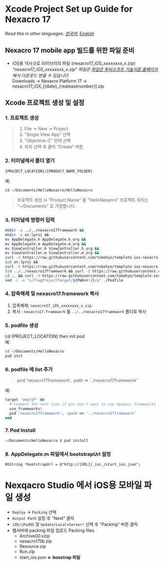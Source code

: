 # Xcode Project Set up Guide for Nexacro 17
*Read this in other languages:  [한국어](README.md), [English](README.en.md)*
## Nexacro 17 mobile app 빌드를 위한 파일 준비
- iOS용 넥사크로 라이브러리 파일 (nexacro17_iOS_xxxxxxxx_x.zip)
 *"nexacro17_iOS_xxxxxxxx_x.zip" 파일은 [파일은 투비소프트 기술지원 홈페이지](http://support.tobesoft.co.kr)에서 다운로드 받을 수 있습니다*  
 Downloads &rarr; Nexacro Platform 17 &rarr; nexacro17_iOX_[{date}_{realeasenumber}].zip  
 
## Xcode 프로젝트 생성 및 설정
### 1. 프로젝트 생성
> 1. File &rarr; New &rarr; Project
> 2. "Single View App" 선택
> 3. "Objective-C" 언어 선택
> 4. 위치 선택 후 클릭 "Create" 버튼

### 2. 터미널에서 폴더 열기
```
{PROJECT_LOCATION}/{PRODUCT_NAME_FOLDER}
```
예:  
```
cd ~/Documents/HelloNexacro/HelloNexacro
```

>프로젝트 생성 시 "Product Name" 을 "HelloNexacro"
>프로젝트 위치는 "~/Documents" 로 가정합니다.

### 3. 터미널에 명령어 입력

```bash
mkdir -p ../../nexacro17framework &&
mkdir -p en.lproj &&
mv AppDelegate.h AppDelegate.h_org && 
mv AppDelegate.m AppDelegate.m_org &&
mv ViewController.h ViewController.h_org &&
mv ViewController.m ViewController.m_org &&
curl -O https://raw.githubusercontent.com/tobehyo/template-ios-nexacro-setting/master/AppDelegate.h -O https://raw.githubusercontent.com/tobehyo/template-ios-nexacro-setting/master/AppDelegate.m -O https://raw.githubusercontent.com/tobehyo/template-ios-nexacro-setting/master/ViewController.h -O https://raw.githubusercontent.com/tobehyo/template-ios-nexacro-setting/master/ViewController.m &&  
(cd en.lproj && 
curl -O https://raw.githubusercontent.com/tobehyo/template-ios-nexacro-setting/master/en.lproj/Localizable.strings) && 
(cd ../../nexacro17framework && curl -O https://raw.githubusercontent.com/tobehyo/template-ios-nexacro-setting/master/nexacro17framework.podspec) && 
cd .. && curl -O https://raw.githubusercontent.com/tobehyo/template-ios-nexacro-setting/master/Podfile &&  
sed -i -e "s/flagProjectTarget/${PWD##*/}/g" ./Podfile 
```

### 4. 압축해제 및 nexacro17.framework 복사
1. 압축해제: `nexacro17_iOS_xxxxxxxx_x.zip`
2. 복사 : `nexacro17.framework` 를 `../../nexacro17framework` 폴더로 복사

### 5. podfile 생성
cd {PROJECT_LOCATION} then init pod  
예: 
```bash
cd ~/Documents/HelloNexacro
pod init
```
### 6. podfile 에 list 추가
> pod 'nexacro17framework', :path => '../nexacro17framework'

예:

```ruby
target 'emptyP' do
  # Comment the next line if you don't want to use dynamic frameworks
  use_frameworks!
  pod 'nexacro17framework', :path => '../nexacro17framework'
end
```

### 7. Pod Install
```bash
~/Documents/HelloNexacro $ pod install
```
### 8. AppDelegate.m 파일에서 bootstrapUrl 설정
```objc
NSString *bootstrapUrl = @"http://[URL]/_ios_/start_ios.json";
```

# Nexqacro Studio 에서 iOS용 모바일 파일 생성
- `Deploy` &rarr; `Packing` 선택
- `Output Path` 설정 후 "Next" 클릭
- `iOS/iPadOS` 및 `Update(Local+Server)` 선택 후 "Packing" 버튼 클릭
- 웹서버에 packing 파일 업로드
    Packing files
    - Archive00.xzip 
    - nexacro17lib.zip 
    - Resource.zip
    - Run.zip 
    - start_ios.json **&larr; boostrap 파일**  